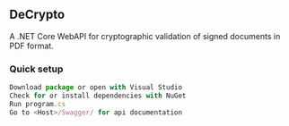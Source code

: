 ## DeCrypto

A .NET Core WebAPI for cryptographic validation of signed documents in PDF format.

### Quick setup

```javascript
Download package or open with Visual Studio
Check for or install dependencies with NuGet  
Run program.cs
Go to <Host>/Swagger/ for api documentation
```

